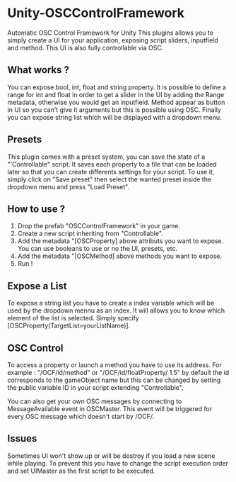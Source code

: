 # Unity-OSCControlFramework
Automatic OSC Control Framework for Unity
This plugins allows you to simply create a UI for your application, exposing script sliders, inputfield and method. This UI is also fully controllable via OSC.

## What works ?
You can expose bool, int, float and string property. It is possible to define a range for int and float in order to get a slider in the UI by adding the Range metadata, otherwise you would get an inputfield. Method appear as button in UI so you can't give it arguments but this is possible using OSC. Finally you can expose string list which will be displayed with a dropdown menu.

## Presets
This plugin comes with a preset system, you can save the state of a "'Controllable" script. It saves each property to a file that can be loaded later so that you can create differents settings for your script. To use it, simply click on "Save preset" then select the wanted preset inside the dropdown menu and press "Load Preset".

## How to use ?
1. Drop the prefab "OSCControlFramework" in your game.
2. Create a new script inheriting from "Controllable".
3. Add the metadata "[OSCProperty] above attributs you want to expose. You can use booleans to use or no the UI, presets, etc.
4. Add the metadata "[OSCMethod] above methods you want to expose.
5. Run !

## Expose a List
To expose a string list you have to create a index variable which will be used by the dropdown mennu as an index. It will allows you to know which element of the list is selected. Simply specify [OSCProperty(TargetList=yourListName)].

## OSC Control
To access a property or launch a method you have to use its address.
For example : "/OCF/id/method" or "/OCF/id/floatProperty/ 1.5" by default the id corresponds to the gameObject name but this can be changed by setting the public variable ID in your script extending "Controllable".

You can also get your own OSC messages by connecting to MessageAvailable event in OSCMaster. This event will be triggered for every OSC message which doesn't start by /OCF/.

## Issues
Sometimes UI won't show up or will be destroy if you load a new scene while playing. To prevent this you have to change the script execution order and set UIMaster as the first script to be executed.
